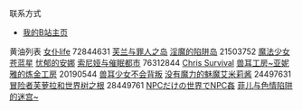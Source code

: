 联系方式
*   [我的B站主页](https://space.bilibili.com/383769313)

黄油列表
[女仆life](https://amemei.github.io/MaidLife/) 72844631
[芙兰与罪人之岛](https://amemei.github.io/FuranToZaininNoSima/index.html)
[淫魔的陷阱岛](https://amemei.github.io/TrapIsland/index.html) 21503752
[魔法少女苍蓝星](https://amemei.github.io/Cang-LAN-STAR/index.html)
[忧郁的安娜](https://amemei.github.io/melancholianna/index.html)
[索尼娅与催眠都市](https://amemei.github.io/HypnoticCity/index.html) 76312844
[Chris Survival](https://amemei.github.io/ChrisSurvival/index.html)
[兽耳工房~亚妮雅的炼金工房](https://amemei.github.io/AnimalEarWorkshop/index.html) 20190544
[兽耳少女不会背叛](https://amemei.github.io/Beasteargirl/index.html)
[没有魔力的魅魔艾米莉酱](https://amemei.github.io/Emily/index.html) 24497631
[冒险者芙萝拉和世界树之根](https://amemei.github.io/Yggdrasill/index.html) 28449761
[NPCだけの世界でNPC姦](https://amemei.github.io/NPC/index.html)
[菲儿与色情陷阱的迷宫~](https://amemei.github.io/GUARDIANSTRAP/index.html)
[]()
